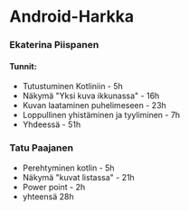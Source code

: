 # Android-Harkka

### Ekaterina Piispanen

#### Tunnit:
* Tutustuminen Kotliniin - 5h
* Näkymä "Yksi kuva ikkunassa" - 16h
* Kuvan laataminen puhelimeseen - 23h
* Loppullinen yhistäminen ja tyyliminen - 7h
* Yhdeessä - 51h


### Tatu Paajanen
* Perehtyminen kotlin - 5h
* Näkymä "kuvat listassa" - 21h
* Power point - 2h
* yhteensä 28h
